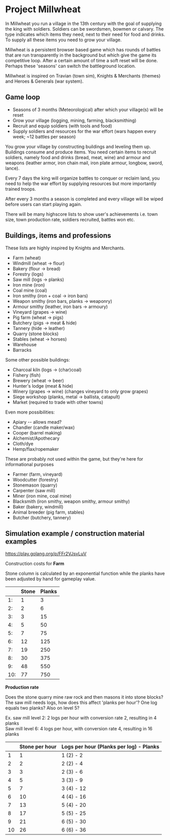 # Project Millwheat

In Millwheat you run a village in the 13th century  with the goal of supplying the king with soldiers.
Soldiers can be swordsmen, bowmen or calvary. The type indicates which items they need, next to their need
for food and drinks.
To supply all these items you need to grow your village.

Millwheat is a persistent browser based game which has rounds of battles that are run transparently in the background
but which give the game its competitive loop. After a certain amount of time a soft reset will be done.
Perhaps these 'seasons' can switch the battleground location.

Millwheat is inspired on Travian (town sim), Knights & Merchants (themes) and Heroes & Generals (war system).

## Game loop

- Seasons of 3 months (Meteorological) after which your village(s) will be reset
- Grow your village (logging, mining, farming, blacksmithing)
- Recruit and equip soldiers (with tools and food)
- Supply soldiers and resources for the war effort (wars happen every week; ~12 battles per season)

You grow your village by constructing buildings and leveling them up. Buildings consume and produce items.
You need certain items to recruit soldiers, namely food and drinks (bread, meat, wine) and armour and weapons
(leather armor, iron chain mail, iron plate armour, longbow, sword, lance).

Every 7 days the king will organize battles to conquer or reclaim land, you need to help the war effort
by supplying resources but more importantly trained troops.

After every 3 months a season is completed and every village will be wiped before users can start playing again.

There will be many highscore lists to show user's achievements i.e. town size, town production rate, 
soldiers recruited, battles won etc.

## Buildings, items and professions

These lists are highly inspired by Knights and Merchants.

- Farm (wheat)
- Windmill (wheat -> flour)
- Bakery (flour -> bread)
- Forestry (logs)
- Saw mill (logs -> planks) 
- Iron mine (iron)
- Coal mine (coal)
- Iron smithy (iron + coal -> iron bars)
- Weapon smithy (iron bars, planks -> weaponry)
- Armour smithy (leather, iron bars -> armoury)
- Vineyard (grapes -> wine)
- Pig farm (wheat -> pigs)
- Butchery (pigs -> meat & hide)
- Tannery (hide -> leather)
- Quarry (stone blocks)
- Stables (wheat -> horses)
- Warehouse
- Barracks

Some other possible buildings:

- Charcoal kiln (logs -> (char)coal)
- Fishery (fish)
- Brewery (wheat -> beer)
- Hunter's lodge (meat & hide)
- Winery (grapes -> wine) (changes vineyard to only grow grapes)
- Siege workshop (planks, metal -> ballista, catapult)
- Market (required to trade with other towns)

Even more possibilities:

- Apiary
-- allows mead?
- Chandler (candle maker/wax)
- Cooper (barrel making)
- Alchemist/Apothecary
- Cloth/dye
- Hemp/flax/ropemaker 

These are probably not used within the game, but they're here for informational purposes

- Farmer (farm, vineyard)
- Woodcutter (forestry)
- Stonemason (quarry)
- Carpenter (saw mill)
- Miner (iron mine, coal mine)
- Blacksmith (iron smithy, weapon smithy, armour smithy)
- Baker (bakery, windmill)
- Animal breeder (pig farm, stables)
- Butcher (butchery, tannery)


## Simulation example / construction material examples

https://play.golang.org/p/FFr2VJsvLuV

Construction costs for **Farm**

Stone column is calculated by an exponential function while the planks have been adjusted by hand for gameplay value.

|     | Stone | Planks |
|-----|-------|--------|
| 1:  | 1     | 3      |
| 2:  | 2     | 6      |
| 3:  | 3     | 15     |
| 4:  | 5     | 50     |
| 5:  | 7     | 75     |
| 6:  | 12    | 125    |
| 7:  | 19    | 250    |
| 8:  | 30    | 375    |
| 9:  | 48    | 550    |
| 10: | 77    | 750    |


**Production rate**

Does the stone quarry mine raw rock and then masons it into stone blocks?
The saw mill needs logs, how does this affect 'planks per hour'? One log equals two planks? Also on level 5?

Ex. saw mill level 2: 2 logs per hour with conversion rate 2, resulting in 4 planks  
Saw mill level 6: 4 logs per hour, with conversion rate 4, resulting in 16 planks

|    | Stone per hour | Logs per hour (Planks per log) - Planks |
|----|----------------|-----------------|
| 1  |   1   |   1 (2) - 2   |
| 2  |   2   |   2 (2) - 4   |
| 3  |   3   |   2 (3) - 6   |
| 4  |   5   |   3 (3) - 9   |
| 5  |   7   |   3 (4) - 12  |
| 6  |   10  |   4 (4) - 16  |
| 7  |   13  |   5 (4) - 20  |
| 8  |   17  |   5 (5) - 25  |
| 9  |   21  |   6 (5) - 30  |
| 10 |   26  |   6 (6) - 36  |
